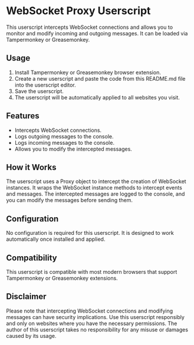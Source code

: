 # WebSocket Proxy Userscript

This userscript intercepts WebSocket connections and allows you to monitor and modify incoming and outgoing messages. It can be loaded via Tampermonkey or Greasemonkey.

## Usage

1. Install Tampermonkey or Greasemonkey browser extension.
2. Create a new userscript and paste the code from this README.md file into the userscript editor.
3. Save the userscript.
4. The userscript will be automatically applied to all websites you visit.

## Features

- Intercepts WebSocket connections.
- Logs outgoing messages to the console.
- Logs incoming messages to the console.
- Allows you to modify the intercepted messages.

## How it Works

The userscript uses a Proxy object to intercept the creation of WebSocket instances. It wraps the WebSocket instance methods to intercept events and messages. The intercepted messages are logged to the console, and you can modify the messages before sending them.

## Configuration

No configuration is required for this userscript. It is designed to work automatically once installed and applied.

## Compatibility

This userscript is compatible with most modern browsers that support Tampermonkey or Greasemonkey extensions.

## Disclaimer

Please note that intercepting WebSocket connections and modifying messages can have security implications. Use this userscript responsibly and only on websites where you have the necessary permissions. The author of this userscript takes no responsibility for any misuse or damages caused by its usage.
